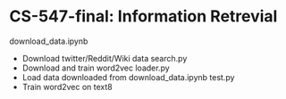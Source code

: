 # CS-547-final: Information Retrevial

download_data.ipynb
* Download twitter/Reddit/Wiki data
search.py
* Download and train word2vec
loader.py
* Load data downloaded from download_data.ipynb
test.py
* Train word2vec on text8

